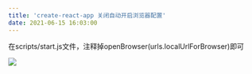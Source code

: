 ```yaml
---
title: 'create-react-app 关闭自动开启浏览器配置'
date: 2021-06-15 16:03:00
---   
```

在scripts/start.js文件，注释掉openBrowser(urls.localUrlForBrowser)即可

![](https://img-blog.csdnimg.cn/20210615160238621.png?x-oss-processimage/watermark,type_ZmFuZ3poZW5naGVpdGk,shadow_10,text_aHR0cHM6Ly9ibG9nLmNzZG4ubmV0L3h1dG9uZ2Jhbw,size_16,color_FFFFFF,t_70)